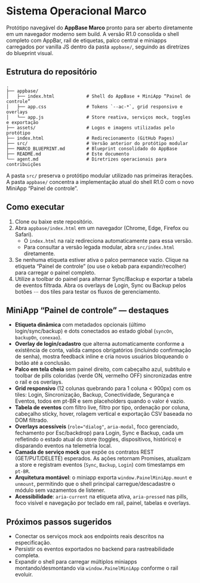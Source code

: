# Sistema Operacional Marco

Protótipo navegável do **AppBase Marco** pronto para ser aberto diretamente em um
navegador moderno sem build. A versão R1.0 consolida o shell completo com AppBar,
rail de etiquetas, palco central e miniapps carregados por vanilla JS dentro da
pasta `appbase/`, seguindo as diretrizes do blueprint visual.

## Estrutura do repositório

```
.
├── appbase/
│   ├── index.html            # Shell do AppBase + MiniApp “Painel de controle”
│   ├── app.css               # Tokens `--ac-*`, grid responsivo e overlays
│   └── app.js                # Store reativa, serviços mock, toggles e exportação
├── assets/                   # Logos e imagens utilizadas pelo protótipo
├── index.html                # Redirecionamento (GitHub Pages)
├── src/                      # Versão anterior do protótipo modular
├── MARCO_BLUEPRINT.md        # Blueprint consolidado do AppBase
├── README.md                 # Este documento
└── agent.md                  # Diretrizes operacionais para contribuições
```

A pasta `src/` preserva o protótipo modular utilizado nas primeiras iterações.
A pasta `appbase/` concentra a implementação atual do shell R1.0 com o novo
MiniApp “Painel de controle”.

## Como executar

1. Clone ou baixe este repositório.
2. Abra `appbase/index.html` em um navegador (Chrome, Edge, Firefox ou Safari).
   - O `index.html` na raiz redireciona automaticamente para essa versão.
   - Para consultar a versão legada modular, abra `src/index.html` diretamente.
3. Se nenhuma etiqueta estiver ativa o palco permanece vazio. Clique na etiqueta
   “Painel de controle” (ou use o kebab para expandir/recolher) para carregar o
   painel completo.
4. Utilize a toolbar do painel para alternar Sync/Backup e exportar a tabela de
   eventos filtrada. Abra os overlays de Login, Sync ou Backup pelos botões ⋯
   dos tiles para testar os fluxos de gerenciamento.

## MiniApp “Painel de controle” — destaques

- **Etiqueta dinâmica** com metadados opcionais (último login/sync/backup) e dots
  conectados ao estado global (`syncOn`, `backupOn`, `conexao`).
- **Overlay de login/cadastro** que alterna automaticamente conforme a existência
  de conta, valida campos obrigatórios (incluindo confirmação de senha), mostra
  feedback inline e cria novos usuários bloqueando o botão até a conclusão.
- **Palco em tela cheia** sem painel direito, com cabeçalho azul, subtítulo e
  toolbar de pills coloridas (verde ON, vermelho OFF) sincronizadas entre o rail
  e os overlays.
- **Grid responsivo** (12 colunas quebrando para 1 coluna < 900px) com os tiles:
  Login, Sincronização, Backup, Conectividade, Segurança e Eventos, todos em
  pt-BR e sem placeholders quando o valor é vazio.
- **Tabela de eventos** com filtro live, filtro por tipo, ordenação por coluna,
  cabeçalho sticky, hover, rolagem vertical e exportação CSV baseada no DOM
  filtrado.
- **Overlays acessíveis** (`role="dialog"`, `aria-modal`, foco gerenciado,
  fechamento por Esc/backdrop) para Login, Sync e Backup, cada um refletindo o
  estado atual do store (toggles, dispositivos, histórico) e disparando eventos
  na telemetria local.
- **Camada de serviço mock** que expõe os contratos REST (GET/PUT/DELETE)
  esperados. As ações retornam Promises, atualizam a store e registram eventos
  (`Sync`, `Backup`, `Login`) com timestamps em `pt-BR`.
- **Arquitetura montável**: o miniapp exporta `window.PainelMiniApp.mount` e
  `unmount`, permitindo que o shell principal carregue/descadastre o módulo sem
  vazamentos de listener.
- **Acessibilidade**: `aria-current` na etiqueta ativa, `aria-pressed` nas pills,
  foco visível e navegação por teclado em rail, painel, tabelas e overlays.

## Próximos passos sugeridos

- Conectar os serviços mock aos endpoints reais descritos na especificação.
- Persistir os eventos exportados no backend para rastreabilidade completa.
- Expandir o shell para carregar múltiplos miniapps montando/desmontando via
  `window.PainelMiniApp` conforme o rail evoluir.
